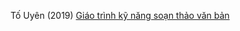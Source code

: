 Tố Uyên (2019) [Giáo trình kỹ năng soạn thảo văn bản](https://www.studocu.vn/vn/document/hoc-vien-ngoai-giao-viet-nam/van-hoa-viet-nam/giao-trinh-ki-nang-soan-thao-van-ban/63928099)
